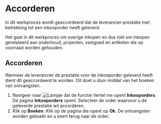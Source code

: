 # Accorderen

In dit werkproces wordt geaccordeerd dat de leverancier prestatie met betrekking tot een inkooporder heeft geleverd.

Het gaat in dit werkproces om overige inkopen en dus niet om inkopen gerelateerd aan onderhoud, projecten, vastgoed en artikelen die op voorraad worden gehouden.


## Accorderen

Wanneer de leverancier de prestatie voor de inkooporder geleverd heeft dient dit geaccordeerd te worden. Dit doet u door middel van het boeken van ontvangsten. 

1. Navigeer naar ![Lampje dat de functie Vertel me opent](https://docs.microsoft.com/nl-NL/dynamics365/business-central/media/ui-search/search_small.png "Vertel me wat u wilt doen")  **Inkooporders**. De pagina **Inkooporders** opent. Selecteer de order waarvoor u de geleverde prestatie wil accorderen. 
2. Klik op **Boeken**. Klik op de pagina die opent op **Ok**. De ontvangsten worden geboekt en u keert terug naar de order. 
<!--stackedit_data:
eyJoaXN0b3J5IjpbLTcwMzU5MzQ0M119
-->
